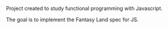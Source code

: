 Project created to study functional programming with Javascript.

The goal is to implement the Fantasy Land spec for JS.